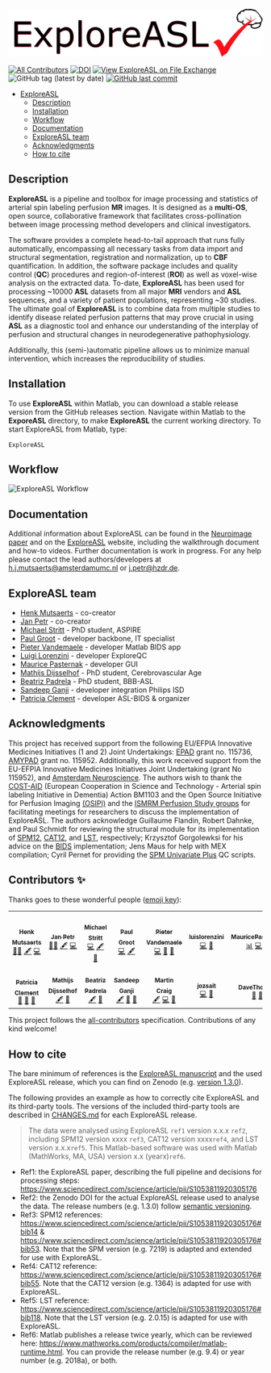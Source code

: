 ![ExploreASL](https://github.com/ExploreASL/ExploreASL/blob/develop/ExploreASL_logoHeader.png)

<!-- ALL-CONTRIBUTORS-BADGE:START - Do not remove or modify this section -->
[![All Contributors](https://img.shields.io/badge/all_contributors-10-orange.svg?style=flat-square)](#contributors-) [![DOI](https://zenodo.org/badge/DOI/10.5281/zenodo.3905262.svg)](https://doi.org/10.5281/zenodo.3905262) [![View ExploreASL on File Exchange](https://www.mathworks.com/matlabcentral/images/matlab-file-exchange.svg)](https://nl.mathworks.com/matlabcentral/fileexchange/83203-exploreasl) ![GitHub tag (latest by date)](https://img.shields.io/github/v/tag/ExploreASL/ExploreASL) [![GitHub last commit](https://img.shields.io/github/last-commit/ExploreASL/Documentation?label=mkdocs)](https://exploreasl.github.io/Documentation/)
<!-- ALL-CONTRIBUTORS-BADGE:END -->

* [ExploreASL](#exploreasl)
	* [Description](#description)
	* [Installation](#installation)
	* [Workflow](#workflow)
	* [Documentation](#documentation)
	* [ExploreASL team](#exploreasl-team)
	* [Acknowledgments](#acknowledgments)
	* [How to cite](#how-to-cite)

## Description

**ExploreASL** is a pipeline and toolbox for image processing and statistics of arterial spin labeling perfusion **MR** images. It is designed as a **multi-OS**, open source, collaborative framework that facilitates cross-pollination between image processing method developers and clinical investigators.

The software provides a complete head-to-tail approach that runs fully automatically, encompassing all necessary tasks from data import and structural segmentation, registration and normalization, up to **CBF** quantification. In addition, the software package includes and quality control (**QC**) procedures and region-of-interest (**ROI**) as well as voxel-wise analysis on the extracted data. To-date, **ExploreASL** has been used for processing ~10000 **ASL** datasets from all major **MRI** vendors and **ASL** sequences, and a variety of patient populations, representing ~30 studies. The ultimate goal of **ExploreASL** is to combine data from multiple studies to identify disease related perfusion patterns that may prove crucial in using **ASL** as a diagnostic tool and enhance our understanding of the interplay of perfusion and structural changes in neurodegenerative pathophysiology. 

Additionally, this (semi-)automatic pipeline allows us to minimize manual intervention, which increases the reproducibility of studies. 

## Installation

To use **ExploreASL** within Matlab, you can download a stable release version from the GitHub releases section. Navigate within Matlab to the **ExporeASL** directory, to make **ExploreASL** the current working directory. To start ExploreASL from Matlab, type:

```
ExploreASL
```

## Workflow

![ExploreASL Workflow](https://www.researchgate.net/profile/Andrew_Robertson7/publication/337328693/figure/fig1/AS:826578854481921@1574083164220/Schematic-diagram-of-ExploreASL-processing-steps-Steps-marked-with-a-are-optional.ppm "Workflow of ExploreASL")

## Documentation

Additional information about ExploreASL can be found in the [Neuroimage paper]([https://pubmed.ncbi.nlm.nih.gov/32526385/) and on the [ExploreASL](www.ExploreASL.org) website, including the walkthrough document and how-to videos. Further documentation is work in progress. For any help please contact the lead authors/developers at h.j.mutsaerts@amsterdamumc.nl or j.petr@hzdr.de.

## ExploreASL team

* [Henk Mutsaerts](mailto:h.j.mutsaerts@amsterdamumc.nl?subject=[GitHub]%20ExploreASL) - co-creator
* [Jan Petr](mailto:j.petr@hzdr.de?subject=[GitHub]%20ExploreASL) - co-creator
* [Michael Stritt](mailto:m.stritt@mediri.com?subject=[GitHub]%20ExploreASL) - PhD student, ASPIRE
* [Paul Groot](mailto:p.f.c.groot@amsterdamumc.nl?subject=[GitHub]%20ExploreASL) - developer backbone, IT specialist
* [Pieter Vandemaele](mailto:pieter.vandemaele@gmail.com?subject=[GitHub]%20ExploreASL) - developer Matlab BIDS app
* [Luigi Lorenzini](mailto:l.lorenzini@amsterdamumc.nl?subject=[GitHub]%20ExploreASL) - developer ExploreQC
* [Maurice Pasternak](mailto:maurice.pasternak@mail.utoronto.ca?subject=[GitHub]%20ExploreASL) - developer GUI
* [Mathijs Dijsselhof](mailto:m.b.dijsselhof@amsterdamumc.nl?subject=[GitHub]%20ExploreASL) - PhD student, Cerebrovascular Age
* [Beatriz Padrela](mailto:b.estevespadrela@amsterdamumc.nl?subject=[GitHub]%20ExploreASL) - PhD student, BBB-ASL
* [Sandeep Ganji](mailto:Sandeep.g.bio@gmail.com?subject=[GitHub]%20ExploreASL) - developer integration Philips ISD
* [Patricia Clement](mailto:Patricia.Clement@ugent.be?subject=[GitHub]%20ExploreASL) - developer ASL-BIDS & organizer

## Acknowledgments
This project has received support from the following EU/EFPIA Innovative Medicines Initiatives (1 and 2) Joint Undertakings: [EPAD](http://ep-ad.org/) grant no. 115736, [AMYPAD](https://amypad.eu/) grant no. 115952. Additionally, this work received support from the EU-EFPIA Innovative Medicines Initiatives Joint Undertaking (grant No 115952), and [Amsterdam Neuroscience](https://www.amsterdamresearch.org/web/neuroscience/home.htm). The authors wish to thank the [COST-AID](https://asl-network.org/) (European Cooperation in Science and Technology - Arterial spin labeling Initiative in Dementia) Action BM1103 and the Open Source Initiative for Perfusion Imaging [(OSIPI)](https://www.osipi.org/) and the [ISMRM Perfusion Study groups](https://www.ismrm.org/study-groups/perfusion-mr/) for facilitating meetings for researchers to discuss the implementation of ExploreASL. The authors acknowledge Guillaume Flandin, Robert Dahnke, and Paul Schmidt for reviewing the structural module for its implementation of [SPM12](https://www.fil.ion.ucl.ac.uk/spm/software/spm12/), [CAT12](http://www.neuro.uni-jena.de/cat/), and [LST](https://www.applied-statistics.de/lst.html), respectively; Krzysztof Gorgolewksi for his advice on the [BIDS](https://bids.neuroimaging.io/) implementation; Jens Maus for help with MEX compilation; Cyril Pernet for providing the [SPM Univariate Plus](https://osf.io/wn3h8/) QC scripts.

## Contributors ✨

Thanks goes to these wonderful people ([emoji key](https://allcontributors.org/docs/en/emoji-key)):

<!-- ALL-CONTRIBUTORS-LIST:START - Do not remove or modify this section -->
<!-- prettier-ignore-start -->
<!-- markdownlint-disable -->
<table>
  <tr>
    <td align="center"><a href="http://www.ExploreASL.org"><img src="https://avatars0.githubusercontent.com/u/27774254?v=4" width="100px;" alt=""/><br /><sub><b>Henk Mutsaerts</b></sub></a><br /><a href="#creator-HenkMutsaerts" title="Mentor and Creator">👨‍🔬</a> <a href="#content-HenkMutsaerts" title="Content">🖋</a> <a href="https://github.com/ExploreASL/ExploreASL/commits?author=HenkMutsaerts" title="Code">💻</a></td>
    <td align="center"><a href="https://github.com/jan-petr"><img src="https://avatars0.githubusercontent.com/u/29886537?v=4" width="100px;" alt=""/><br /><sub><b>Jan Petr</b></sub></a><br /><a href="#creator-jan-petr" title="Mentor and Creator">👨‍🔬</a> <a href="#content-jan-petr" title="Content">🖋</a> <a href="https://github.com/ExploreASL/ExploreASL/commits?author=jan-petr" title="Code">💻</a></td>
    <td align="center"><a href="https://github.com/MichaelStritt"><img src="https://avatars0.githubusercontent.com/u/46593074?v=4" width="100px;" alt=""/><br /><sub><b>Michael Stritt</b></sub></a><br /><a href="https://github.com/ExploreASL/ExploreASL/commits?author=MichaelStritt" title="Code">💻</a> <a href="#content-MichaelStritt" title="Content">🖋</a> <a href="https://github.com/ExploreASL/ExploreASL/commits?author=MichaelStritt" title="Documentation">📖</a></td>
    <td align="center"><a href="http://www.amsterdamumc.nl"><img src="https://avatars0.githubusercontent.com/u/18597189?v=4" width="100px;" alt=""/><br /><sub><b>Paul Groot</b></sub></a><br /><a href="https://github.com/ExploreASL/ExploreASL/commits?author=pfcgroot" title="Code">💻</a> <a href="#content-pfcgroot" title="Content">🖋</a></td>
    <td align="center"><a href="https://github.com/pvdemael"><img src="https://avatars1.githubusercontent.com/u/37624277?v=4" width="100px;" alt=""/><br /><sub><b>Pieter Vandemaele</b></sub></a><br /><a href="https://github.com/ExploreASL/ExploreASL/commits?author=pvdemael" title="Code">💻</a> <a href="#ideas-pvdemael" title="Ideas, Planning, & Feedback">🤔</a> <a href="#data-pvdemael" title="Data Acquisition & Management">🧠</a></td>
    <td align="center"><a href="https://github.com/luislorenzini"><img src="https://avatars2.githubusercontent.com/u/57985241?v=4" width="100px;" alt=""/><br /><sub><b>luislorenzini</b></sub></a><br /><a href="https://github.com/ExploreASL/ExploreASL/commits?author=luislorenzini" title="Code">💻</a> <a href="#tool-luislorenzini" title="Tools">🔧</a></td>
    <td align="center"><a href="https://github.com/MauricePasternak"><img src="https://avatars3.githubusercontent.com/u/57411571?v=4" width="100px;" alt=""/><br /><sub><b>MauricePasternak</b></sub></a><br /><a href="#gui-MauricePasternak" title="Graphical User Interface">📊</a> <a href="https://github.com/ExploreASL/ExploreASL/commits?author=MauricePasternak" title="Code">💻</a> <a href="#design-MauricePasternak" title="Design">🎨</a></td>
  </tr>
  <tr>
    <td align="center"><a href="https://github.com/patsycle"><img src="https://avatars0.githubusercontent.com/u/41481345?v=4" width="100px;" alt=""/><br /><sub><b>Patricia Clement</b></sub></a><br /> <a href="#data-patsycle" title="Data Acquisition & Management">🧠</a> <a href="#ideas-patsycle" title="Ideas, Planning, & Feedback">🤔</a> <a href="https://github.com/ExploreASL/ExploreASL/commits?author=patsycle" title="Documentation">📖</a> </td>
  	<td align="center"><a href="https://github.com/MDijsselhof"><img src="https://avatars0.githubusercontent.com/u/75380250?v=4" width="100px;" alt=""/><br /><sub><b>Mathijs Dijsselhof</b></sub></a><br /><a href="#content-MDijsselhof" title="Content">🖋</a> <a href="#data-MDijsselhof" title="Data Acquisition & Management">🧠</a></td>
    <td align="center"><a href="https://github.com/BeatrizPadrela"><img src="https://avatars0.githubusercontent.com/u/73699072?v=4" width="100px;" alt=""/><br /><sub><b>Beatriz Padrela</b></sub></a><br /><a href="#content-BeatrizPadrela" title="Content">🖋</a> <a href="#data-BeatrizPadrela" title="Data Acquisition & Management">🧠</a></td>
    <td align="center"><a href="https://github.com/sandeepganji"><img src="https://avatars0.githubusercontent.com/u/12124746?v=4" width="100px;" alt=""/><br /><sub><b>Sandeep Ganji</b></sub></a><br /><a href="#content-sandeepganji" title="Content">🖋</a> <a href="#ideas-sandeepganji" title="Ideas, Planning, & Feedback">🤔</a> <a href="#data-sandeepganji" title="Data Acquisition & Management">🧠</a></td>
    <td align="center"><a href="https://github.com/mcraig-ibme"><img src="https://avatars0.githubusercontent.com/u/26383586?v=4" width="100px;" alt=""/><br /><sub><b>Martin Craig</b></sub></a><br /><a href="#content-mcraig-ibme" title="Content">🖋</a> <a href="https://github.com/ExploreASL/ExploreASL/commits?author=mcraig-ibme" title="Code">💻</a> <a href="#data-mcraig-ibme" title="Data Acquisition & Management">🧠</a></td>
    <td align="center"><a href="https://github.com/jozsait"><img src="https://avatars0.githubusercontent.com/u/19532128?v=4" width="100px;" alt=""/><br /><sub><b>jozsait</b></sub></a><br /><a href="https://github.com/ExploreASL/ExploreASL/commits?author=jozsait" title="Code">💻</a> <a href="#maintenance-jozsait" title="Maintenance">🚧</a></td>
    <td align="center"><a href="https://github.com/DaveThoma5"><img src="https://avatars0.githubusercontent.com/u/3704113?v=4" width="100px;" alt=""/><br /><sub><b>DaveThoma5</b></sub></a><br /><a href="#ideas-DaveThoma5" title="Ideas, Planning, & Feedback">🤔</a> <a href="#data-DaveThoma5" title="Data Acquisition & Management">🧠</a></td>
  </tr>
</table>

<!-- markdownlint-enable -->
<!-- prettier-ignore-end -->
<!-- ALL-CONTRIBUTORS-LIST:END -->

This project follows the [all-contributors](https://github.com/all-contributors/all-contributors) specification. Contributions of any kind welcome!

## How to cite
The bare minimum of references is the [ExploreASL manuscript](https://www.sciencedirect.com/science/article/pii/S1053811920305176) and the used ExploreASL release, which you can find on Zenodo (e.g. [version 1.3.0](https://zenodo.org/record/4095518#.X4rTL5P7Rts)).

The following provides an example as how to correctly cite ExploreASL and its third-party tools. The versions of the included third-party tools are described in [CHANGES.md](https://github.com/ExploreASL/ExploreASL/blob/master/CHANGES.md) for each ExploreASL release.

>The data were analysed using ExploreASL `ref1` version x.x.x `ref2`, including SPM12 version xxxx `ref3`, CAT12 version xxxx`ref4`, and LST version x.x.x`ref5`. This Matlab-based software was used with Matlab (MathWorks, MA, USA) version x.x (yearx)`ref6`.

* Ref1: the ExploreASL paper, describing the full pipeline and decisions for processing steps: https://www.sciencedirect.com/science/article/pii/S1053811920305176
* Ref2: the Zenodo DOI for the actual ExploreASL release used to analyse the data. The release numbers (e.g. 1.3.0) follow [semantic versioning](https://semver.org/).
* Ref3: SPM12 references: https://www.sciencedirect.com/science/article/pii/S1053811920305176#bib14 & https://www.sciencedirect.com/science/article/pii/S1053811920305176#bib53. Note that the SPM version (e.g. 7219) is adapted and extended for use with ExploreASL.
* Ref4: CAT12 reference: https://www.sciencedirect.com/science/article/pii/S1053811920305176#bib55. Note that the CAT12 version (e.g. 1364) is adapted for use with ExploreASL.
* Ref5: LST reference: https://www.sciencedirect.com/science/article/pii/S1053811920305176#bib118. Note that the LST version (e.g. 2.0.15) is adapted for use with ExploreASL.
* Ref6: Matlab publishes a release twice yearly, which can be reviewed here: https://www.mathworks.com/products/compiler/matlab-runtime.html. You can provide the release number (e.g. 9.4) or year number (e.g. 2018a), or both.
